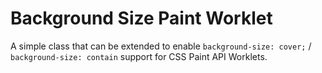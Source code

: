 # Background Size Paint Worklet

A simple class that can be extended to enable `background-size: cover;` / `background-size: contain` support for CSS Paint API Worklets.
